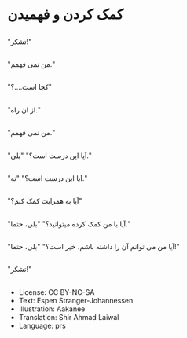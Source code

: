 # کمک کردن و فهمیدن

##
"تشکر!"

##
"من نمی فهمم."

##
"کجا است….؟"

##
"از ان راه."

##
"من نمی فهمم."

##
"آيا اين درست است؟" "بلی."

##
"آيا اين درست است؟" "نه."

##
"آيا به همرايت کمک کنم؟"

##
"آيا با من کمک کرده ميتوانيد؟" "بلی، حتما."

##
"آيا من می توانم آن را داشته باشم، خير است؟" "بلی، حتما!"

##
"تشکر!"

##
* License: CC BY-NC-SA
* Text: Espen Stranger-Johannessen
* Illustration: Aakanee
* Translation: Shir Ahmad Laiwal
* Language: prs
